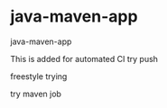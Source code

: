 # java-maven-app
java-maven-app

This is added for automated CI
try push

freestyle trying

try maven job